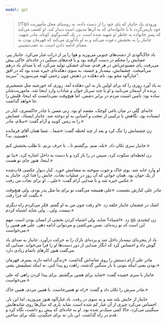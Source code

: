 ```yaml
---
model: gpt
---
```


> [!Tip] ورودی
> یک جانباز که پای خود را از دست داده، به روستای محل مأموریت خود بازمی‌گردد تا با خانواده‌ای که به آن‌ها مدیون است دیدار کند. او کشف می‌کند که پسر خانواده به خاطر او شهید شده است. در یک گفت‌وگوی کوتاه، مادر شهید، جانباز را به بخشش دعوت می‌کند و به او یادآوری می‌کند که قهرمان بودن به معنای ادامه دادن است، نه عقب‌نشینی.

باد خاک‌آلودی از دشت‌های جنوبی می‌وزید و هوا را پر از ذرات غبار می‌کرد. جانباز پیر، عصایش را محکم در دست گرفته بود و با قدم‌های سنگین در جاده‌ای خاکی پیش می‌رفت. پای مصنوعی‌اش در هر قدم، صدای خشکی تولید می‌کرد که با صدای باد درهم می‌آمیخت. چشمانش، نیمه‌باز و خسته، به سوی دهکده‌ای خیره شده بود که در افق غبارآلود محو بود. نام دهکده در ذهنش چون زخمی کهنه می‌سوزید: "سربند".

به یاد آورد روزی را که برای اولین بار به این دهکده آمد. روزی که خورشید مثل شمشیری برنده از آسمان می‌تابید و او با چند سرباز جوان و شاداب وارد اینجا شد. ماموریت‌شان ساده بود: تأمین امنیت مردم در برابر دشمن. اما هیچ‌وقت نمی‌دانست که اینجا، قلبش را جا خواهد گذاشت.

خانه‌ای گِلی در میان باغی کوچک، مقصد او بود. زنی مسن با چادر خاکستری، کنار در ایستاده بود. نگاهش با ترکیبی از تعجب و آشنایی به او دوخته شد. جانباز ایستاد، عصایش را به زمین کوبید و آرام گفت: «سلام، مادر.»

زن چشمانش را تنگ کرد و بعد از چند لحظه گفت: «شما... شما همان آقای فرمانده هستید، نه؟»

جانباز سری تکان داد. «بله، منم. برگشتم تا... تا حرف بزنم، تا طلب بخشش کنم.»

زن لحظه‌ای سکوت کرد، سپس در را باز کرد و با دست به داخل اشاره کرد. «بیا تو. اینجا، هنوز جای تو هست.»

او وارد خانه شد. بوی خاک و چوب سوخته به مشامش خورد. کنار دیوار عکسی قاب‌شده از یک جوان بود. همان جوانی که آن روز در عملیات نجات، جانش را فدا کرد. جانباز به عکس خیره شد و با صدایی آرام گفت: «علی... او برای نجات من رفت.»

مادر علی کنارش نشست. «علی همیشه می‌گفت تو برای ما مثل پدر بودی. ولی هیچ‌وقت نگفت که چرا رفت.»

اشک در چشمان جانباز حلقه زد. «او رفت چون من به او گفتم. فکر می‌کردم راه دیگری نیست. ولی... ولی شاید اشتباه کردم.»

زن لبخندی تلخ زد. «اشتباه؟ شاید. ولی اشتباه کردن بخشی از انسان بودن است. مهم این است که تو زنده‌ای، نفس می‌کشی و می‌توانی ادامه دهی. علی هم همین را می‌خواست.»

باد از پنجره‌ای نیمه‌باز داخل شد و پرده‌ای نازک را به حرکت درآورد. جانباز به صدای باد گوش داد و احساس کرد که انگار صدایی از دور دست‌ها او را فرا می‌خواند. صدایی که می‌گفت هنوز کارهای ناتمام زیادی دارد.

مادر علی آرام دستش را روی شانه‌اش گذاشت. «زندگی ادامه داره، پسرم. قهرمان بودن یعنی اینکه بتونی با بار سنگین گذشته، راهت رو پیدا کنی. نه اینکه تسلیمش بشی.»

جانباز با سری خمیده گفت: «شاید برای همین برگشتم. برای پیدا کردن راهی که علی می‌خواست.»

مادر سرش را تکان داد و گفت: «راه تو همین‌جاست. با همین مردم، همین خاک.»

جانباز از جایش بلند شد و به سوی در رفت. باد غبارآلود هنوز می‌وزید، اما این بار، احساس می‌کرد چیزی از آن غبار کم شده است. شاید باری که سال‌ها روی شانه‌هایش سنگینی می‌کرد، حالا کمی سبک‌تر شده بود. او به جاده‌ای که پیش رو داشت، نگاه کرد و قدم در راه گذاشت. این بار، نه برای جنگیدن، بلکه برای ساختن.